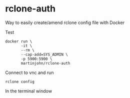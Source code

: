# rclone-auth
Way to easily create/amend rclone config file with Docker

Test

    docker run \
           -it \
           --rm \
           --cap-add=SYS_ADMIN \
           -p 5900:5900 \
           martinjohn/rclone-auth


Connect to vnc and run 

    rclone config

In the terminal window
